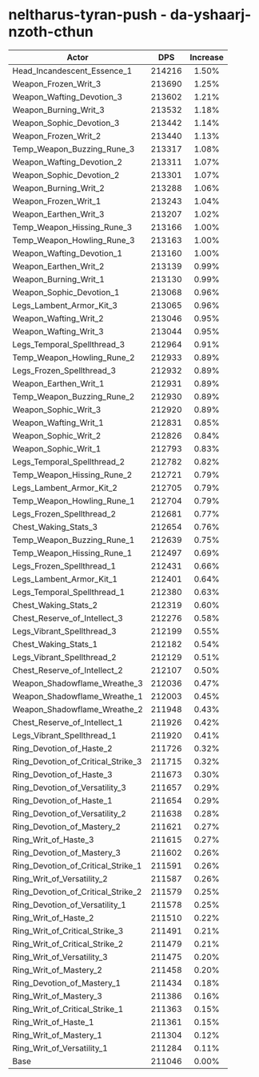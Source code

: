 # neltharus-tyran-push - da-yshaarj-nzoth-cthun
| Actor | DPS | Increase |
|---|:---:|:---:|
|Head_Incandescent_Essence_1|214216|1.50%|
|Weapon_Frozen_Writ_3|213690|1.25%|
|Weapon_Wafting_Devotion_3|213602|1.21%|
|Weapon_Burning_Writ_3|213532|1.18%|
|Weapon_Sophic_Devotion_3|213442|1.14%|
|Weapon_Frozen_Writ_2|213440|1.13%|
|Temp_Weapon_Buzzing_Rune_3|213317|1.08%|
|Weapon_Wafting_Devotion_2|213311|1.07%|
|Weapon_Sophic_Devotion_2|213301|1.07%|
|Weapon_Burning_Writ_2|213288|1.06%|
|Weapon_Frozen_Writ_1|213243|1.04%|
|Weapon_Earthen_Writ_3|213207|1.02%|
|Temp_Weapon_Hissing_Rune_3|213166|1.00%|
|Temp_Weapon_Howling_Rune_3|213163|1.00%|
|Weapon_Wafting_Devotion_1|213160|1.00%|
|Weapon_Earthen_Writ_2|213139|0.99%|
|Weapon_Burning_Writ_1|213130|0.99%|
|Weapon_Sophic_Devotion_1|213068|0.96%|
|Legs_Lambent_Armor_Kit_3|213065|0.96%|
|Weapon_Wafting_Writ_2|213046|0.95%|
|Weapon_Wafting_Writ_3|213044|0.95%|
|Legs_Temporal_Spellthread_3|212964|0.91%|
|Temp_Weapon_Howling_Rune_2|212933|0.89%|
|Legs_Frozen_Spellthread_3|212932|0.89%|
|Weapon_Earthen_Writ_1|212931|0.89%|
|Temp_Weapon_Buzzing_Rune_2|212930|0.89%|
|Weapon_Sophic_Writ_3|212920|0.89%|
|Weapon_Wafting_Writ_1|212831|0.85%|
|Weapon_Sophic_Writ_2|212826|0.84%|
|Weapon_Sophic_Writ_1|212793|0.83%|
|Legs_Temporal_Spellthread_2|212782|0.82%|
|Temp_Weapon_Hissing_Rune_2|212721|0.79%|
|Legs_Lambent_Armor_Kit_2|212705|0.79%|
|Temp_Weapon_Howling_Rune_1|212704|0.79%|
|Legs_Frozen_Spellthread_2|212681|0.77%|
|Chest_Waking_Stats_3|212654|0.76%|
|Temp_Weapon_Buzzing_Rune_1|212639|0.75%|
|Temp_Weapon_Hissing_Rune_1|212497|0.69%|
|Legs_Frozen_Spellthread_1|212431|0.66%|
|Legs_Lambent_Armor_Kit_1|212401|0.64%|
|Legs_Temporal_Spellthread_1|212380|0.63%|
|Chest_Waking_Stats_2|212319|0.60%|
|Chest_Reserve_of_Intellect_3|212276|0.58%|
|Legs_Vibrant_Spellthread_3|212199|0.55%|
|Chest_Waking_Stats_1|212182|0.54%|
|Legs_Vibrant_Spellthread_2|212129|0.51%|
|Chest_Reserve_of_Intellect_2|212107|0.50%|
|Weapon_Shadowflame_Wreathe_3|212036|0.47%|
|Weapon_Shadowflame_Wreathe_1|212003|0.45%|
|Weapon_Shadowflame_Wreathe_2|211948|0.43%|
|Chest_Reserve_of_Intellect_1|211926|0.42%|
|Legs_Vibrant_Spellthread_1|211920|0.41%|
|Ring_Devotion_of_Haste_2|211726|0.32%|
|Ring_Devotion_of_Critical_Strike_3|211715|0.32%|
|Ring_Devotion_of_Haste_3|211673|0.30%|
|Ring_Devotion_of_Versatility_3|211657|0.29%|
|Ring_Devotion_of_Haste_1|211654|0.29%|
|Ring_Devotion_of_Versatility_2|211638|0.28%|
|Ring_Devotion_of_Mastery_2|211621|0.27%|
|Ring_Writ_of_Haste_3|211615|0.27%|
|Ring_Devotion_of_Mastery_3|211602|0.26%|
|Ring_Devotion_of_Critical_Strike_1|211591|0.26%|
|Ring_Writ_of_Versatility_2|211587|0.26%|
|Ring_Devotion_of_Critical_Strike_2|211579|0.25%|
|Ring_Devotion_of_Versatility_1|211578|0.25%|
|Ring_Writ_of_Haste_2|211510|0.22%|
|Ring_Writ_of_Critical_Strike_3|211491|0.21%|
|Ring_Writ_of_Critical_Strike_2|211479|0.21%|
|Ring_Writ_of_Versatility_3|211475|0.20%|
|Ring_Writ_of_Mastery_2|211458|0.20%|
|Ring_Devotion_of_Mastery_1|211434|0.18%|
|Ring_Writ_of_Mastery_3|211386|0.16%|
|Ring_Writ_of_Critical_Strike_1|211363|0.15%|
|Ring_Writ_of_Haste_1|211361|0.15%|
|Ring_Writ_of_Mastery_1|211304|0.12%|
|Ring_Writ_of_Versatility_1|211284|0.11%|
|Base|211046|0.00%|
